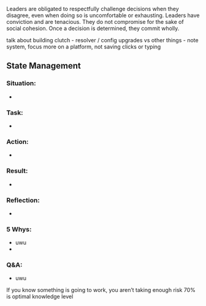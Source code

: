 Leaders are obligated to respectfully challenge decisions when they disagree, even when doing so is uncomfortable or exhausting. Leaders have conviction and are tenacious. They do not compromise for the sake of social cohesion. Once a decision is determined, they commit wholly.

talk about building clutch - resolver / config upgrades vs other things - note system, focus more on a platform, not saving clicks or typing

## State Management
### Situation:
-
  
### Task:
- 

### Action:
- 

### Result:
- 

### Reflection:
- 
### 5 Whys:
- uwu
- 

### Q&A:
- uwu

If you know something is going to work, you aren’t taking enough risk
70% is optimal knowledge level
